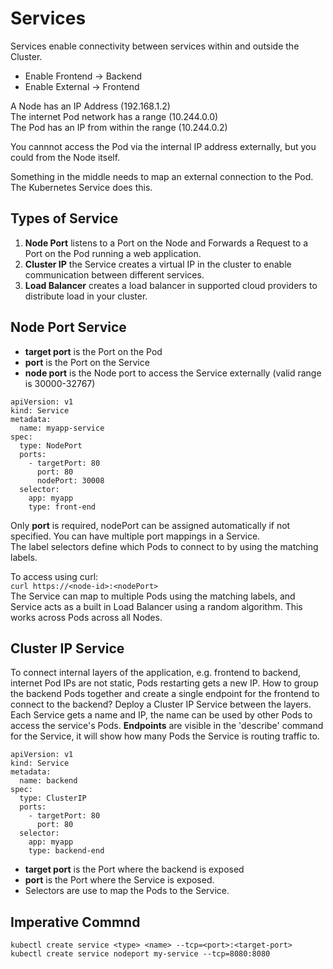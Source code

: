 # Services

Services enable connectivity between services within and outside the Cluster.  
- Enable Frontend -> Backend
- Enable External -> Frontend

A Node has an IP Address  (192.168.1.2)  
The internet Pod network has a range (10.244.0.0)  
The Pod has an IP from within the range (10.244.0.2)  

You cannnot access the Pod via the internal IP address externally, but you could from the Node itself.  

Something in the middle needs to map an external connection to the Pod. The Kubernetes Service does this. 

## Types of Service
1. **Node Port** listens to a Port on the Node and Forwards a Request to a Port on the Pod running a web application.  
2. **Cluster IP** the Service creates a virtual IP in the cluster to enable communication between different services.
3. **Load Balancer** creates a load balancer in supported cloud providers to distribute load in your cluster.

## Node Port Service
- **target port** is the Port on the Pod
- **port** is the Port on the Service
- **node port** is the Node port to access the Service externally (valid range is 30000-32767)

```
apiVersion: v1
kind: Service
metadata:
  name: myapp-service
spec:
  type: NodePort
  ports:
    - targetPort: 80
      port: 80
      nodePort: 30008
  selector:
    app: myapp
    type: front-end
```
Only **port** is required, nodePort can be assigned automatically if not specified. You can have multiple port mappings in a Service.  
The label selectors define which Pods to connect to by using the matching labels.  

To access using curl:  
`curl https://<node-id>:<nodePort>`  
The Service can map to multiple Pods using the matching labels, and Service acts as a built in Load Balancer using a random algorithm. This works across Pods across all Nodes.  

## Cluster IP Service
To connect internal layers of the application, e.g. frontend to backend, internet Pod IPs are not static, Pods restarting gets a new IP. How to group the backend Pods together and create a single endpoint for the frontend to connect to the backend? Deploy a Cluster IP Service between the layers. Each Service gets a name and IP, the name can be used by other Pods to access the service's Pods. **Endpoints** are visible in the 'describe' command for the Service, it will show how many Pods the Service is routing traffic to.

```
apiVersion: v1
kind: Service
metadata:
  name: backend
spec:
  type: ClusterIP
  ports:
    - targetPort: 80
      port: 80
  selector:
    app: myapp
    type: backend-end
```

- **target port** is the Port where the backend is exposed
- **port** is the Port where the Service is exposed.
- Selectors are use to map the Pods to the Service.  

## Imperative Commnd
```
kubectl create service <type> <name> --tcp=<port>:<target-port>
kubectl create service nodeport my-service --tcp=8080:8080
```

